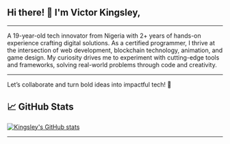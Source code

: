 ## Hi there! 👋 I'm Victor Kingsley,
---
A 19-year-old tech innovator from Nigeria with 2+ years of hands-on experience crafting digital solutions. As a certified programmer,
I thrive at the intersection of web development, blockchain technology, animation, and game design. My curiosity drives me to experiment with cutting-edge tools and frameworks, solving real-world problems through code and creativity.

---
Let’s collaborate and turn bold ideas into impactful tech! 🚀

## 📈 GitHub Stats
[![Kingsley's GitHub stats](https://github-readme-stats.vercel.app/api?username=kingsleyvictor&show_icons=true&theme=radical)](https://github.com/kingsleyvictor)

---
<!---
kingsleyvictor/kingsleyvictor is a ✨ special ✨ repository because its `README.md` (this file) appears on your GitHub profile.
You can click the Preview link to take a look at your changes.
--->

